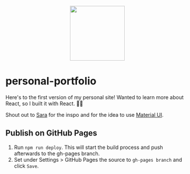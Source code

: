 <p align="center">
  <img src="icon.png" width="150px" />
</p>

# personal-portfolio

Here's to the first version of my personal site!
Wanted to learn more about React, so I built it with React. 🤷🏼‍ 

Shout out to [Sara](https://salomonelli.github.io/personal-portfolio/) for the inspo and for the idea to use [Material UI](https://github.com/callemall/material-ui).




## Publish on GitHub Pages

1. Run `npm run deploy`. This will start the build process and push afterwards to the gh-pages branch.
2. Set under Settings > GitHub Pages the source to `gh-pages branch` and click `Save`.

